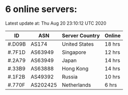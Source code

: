 # 6 online servers:

Latest update at: Thu Aug 20 23:10:12 UTC 2020

| ID | ASN | Server Country | Online |
| -- | --- | -------------- | ------ |
| #.D09B | AS174 | United States | 18 hrs |
| #.7F1D | AS63949 | Singapore | 12 hrs |
| #.2A79 | AS63949 | Japan | 14 hrs |
| #.33B9 | AS63888 | Hong Kong | 14 hrs |
| #.1F2B | AS49392 | Russia | 10 hrs |
| #.770F | AS202425 | Netherlands | 6 hrs |

